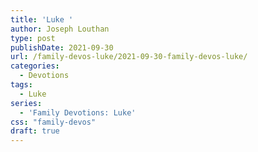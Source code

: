 ```yaml
---
title: 'Luke '
author: Joseph Louthan
type: post
publishDate: 2021-09-30
url: /family-devos-luke/2021-09-30-family-devos-luke/
categories:
  - Devotions
tags:
  - Luke
series:
  - 'Family Devotions: Luke'
css: "family-devos"
draft: true
---
```

